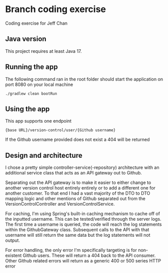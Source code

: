 # Branch coding exercise

Coding exercise for Jeff Chan

## Java version

This project requires at least Java 17.

## Running the app

The following command ran in the root folder should start the application on port 8080 on your local machine
```
./gradlew clean bootRun
```

## Using the app

This app supports one endpoint

```
{base URL}/version-control/user/{Github username}
```

If the Github username provided does not exist a 404 will be returned

## Design and architecture
I chose a pretty simple controller-service(-repository) architecture with an additional service class that acts as an API gateway out to Github.

Separating out the API gateway is to make it easier to either change to another version control host entirely entirely or to add a different one for another customer. 
To that end I had a vast majority of the DTO to DTO mapping logic and other mentions of Github separated out from the VersionControlController and VersionControlService.

For caching, I'm using Spring's built-in caching mechanism to cache off of the inputted username.
This can be tested/verified through the server logs. 
The first time a username is queried, the code will reach the log statements within the GithubGateway class.
Subsequent calls to the API with that username will still return the same data but the log statements will not output.

For error handling, the only error I'm specifically targeting is for non-existent Github users.
These will return a 404 back to the API consumer.
Other Github related errors will return as a generic 400 or 500 series HTTP error
